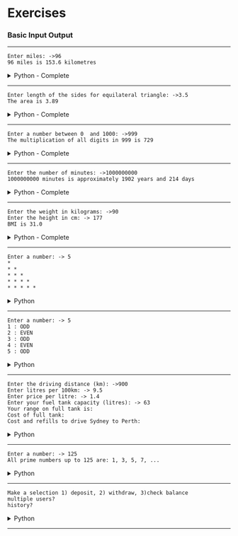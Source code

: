 # Exercises

### Basic Input Output
---
```
Enter miles: ->96
96 miles is 153.6 kilometres
```
<details>
  <summary>Python - Complete</summary>

  ```python
  print('Enter miles: ')
  miles = float(input())
  kilometres = miles * 1.609
  print(f'{miles} miles is {round(kilometres, 1)} kilometres')
  ```
</details>

---
```
Enter length of the sides for equilateral triangle: ->3.5
The area is 3.89
```
<details>
  <summary>Python - Complete</summary>

  ```python
  import math

  print('Enter the length of the sides for equilateral triangle: ')
  side = float(input())
  area = math.sqrt(3) / 4.0 * side * side
  print(f'The area is {round(area, 2)}')
  ```
</details>

---
```
Enter a number between 0  and 1000: ->999
The multiplication of all digits in 999 is 729
```
<details>
  <summary>Python - Complete</summary>

  ```python
  print('Enter a number between 0 and 1000: ')
  input = input()

  total = 1

  for each in input:
      total *= int(each)

print(f'The multiplication of all digits in {input} is {total}')
  ```
</details>

---
```
Enter the number of minutes: ->1000000000
1000000000 minutes is approximately 1902 years and 214 days
```
<details>
  <summary>Python - Complete</summary>

  ```python
print('Enter the number of minutes: ')
minutes = int(input())

hours = minutes / 60
days = hours / 24
years = int(days / 365)

days_left_over = int(days - (years * 365))

print(f'{minutes} minutes is approximately {years} years and {days_left_over} days')
  ```
</details>

---
```
Enter the weight in kilograms: ->90
Enter the height in cm: -> 177
BMI is 31.0
```
<details>
  <summary>Python - Complete</summary>

  ```python
  print('Enter your weight in kg: ')
weight = float(input())

print('Enter your height in cm: ')
height = float(input()) / 100

bmi = weight / (height * height)

print(f'BMI is {round(bmi, 1)}')
  ```
</details>

---
```
Enter a number: -> 5
*
* *
* * *
* * * *
* * * * *
```
<details>
  <summary>Python</summary>

  ```python
print('Enter a number: ')
number = int(input())
star = '* '

for x in range(number + 1):
    print(star * x)
    x += 1
  ```
</details>

---
```
Enter a number: -> 5
1 : ODD
2 : EVEN
3 : ODD
4 : EVEN
5 : ODD
```
<details>
  <summary>Python</summary>

  ```python
  # answer here
  ```
</details>

---
```
Enter the driving distance (km): ->900
Enter litres per 100km: -> 9.5
Enter price per litre: -> 1.4
Enter your fuel tank capacity (litres): -> 63
Your range on full tank is:
Cost of full tank:
Cost and refills to drive Sydney to Perth:
```
<details>
  <summary>Python</summary>

  ```python
  # answer here
  ```
</details>

---
```
Enter a number: -> 125
All prime numbers up to 125 are: 1, 3, 5, 7, ...
```
<details>
  <summary>Python</summary>

  ```python
  # answer here
  ```
</details>

---
```
Make a selection 1) deposit, 2) withdraw, 3)check balance
multiple users?
history?
```
<details>
  <summary>Python</summary>

  ```python
  # answer here
  ```
</details>

---

